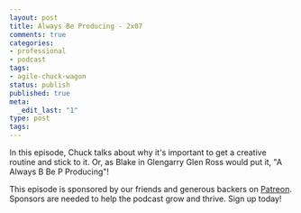 ```yaml
---
layout: post
title: Always Be Producing - 2x07
comments: true
categories:
- professional
- podcast
tags:
- agile-chuck-wagon
status: publish
published: true
meta:
  _edit_last: "1"
type: post
tags:
---
```

<p>In this episode, Chuck talks about why it's important to get a creative routine and stick to it. Or, as Blake in Glengarry Glen Ross would put it, "A Always B Be P Producing"!</p>
<p>This episode is sponsored by our friends and generous backers on <a href="https://www.patreon.com/agilechuckwagon">Patreon</a>. Sponsors are needed to help the podcast grow and thrive. Sign up today!</p>
